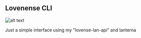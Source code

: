 ## Lovenense CLI ##

![alt text](https://raw.githubusercontent.com/colddenial/lovense-cli/master/res/screenshot.png "Interface")

Just a simple interface using my "lovense-lan-api" and lanterna
